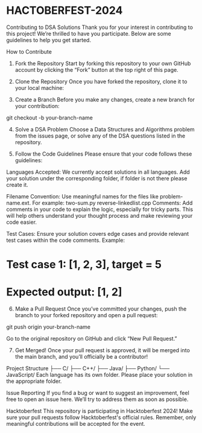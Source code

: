 # HACTOBERFEST-2024
Contributing to DSA Solutions
Thank you for your interest in contributing to this project! We’re thrilled to have you participate. Below are some guidelines to help you get started.

How to Contribute
1. Fork the Repository
Start by forking this repository to your own GitHub account by clicking the “Fork” button at the top right of this page.

2. Clone the Repository
Once you have forked the repository, clone it to your local machine:

3. Create a Branch
Before you make any changes, create a new branch for your contribution:

git checkout -b your-branch-name

4. Solve a DSA Problem
Choose a Data Structures and Algorithms problem from the issues page, or solve any of the DSA questions listed in the repository.

5. Follow the Code Guidelines
Please ensure that your code follows these guidelines:

Languages Accepted:
We currently accept solutions in all languages. Add your solution under the corresponding folder, if folder is not there please create it.

Filename Convention:
Use meaningful names for the files like problem-name.ext. For example:
two-sum.py
reverse-linkedlist.cpp
Comments:
Add comments in your code to explain the logic, especially for tricky parts. This will help others understand your thought process and make reviewing your code easier.

Test Cases:
Ensure your solution covers edge cases and provide relevant test cases within the code comments. Example:

# Test case 1: [1, 2, 3], target = 5
# Expected output: [1, 2]
6. Make a Pull Request
Once you’ve committed your changes, push the branch to your forked repository and open a pull request:

git push origin your-branch-name

Go to the original repository on GitHub and click “New Pull Request.”

7. Get Merged!
Once your pull request is approved, it will be merged into the main branch, and you’ll officially be a contributor!

Project Structure
 ├── C/
 ├── C++/
 ├── Java/
 ├── Python/
 └── JavaScript/
Each language has its own folder. Please place your solution in the appropriate folder.

Issue Reporting
If you find a bug or want to suggest an improvement, feel free to open an issue here. We’ll try to address them as soon as possible.

Hacktoberfest
This repository is participating in Hacktoberfest 2024! Make sure your pull requests follow Hacktoberfest's official rules. Remember, only meaningful contributions will be accepted for the event.
